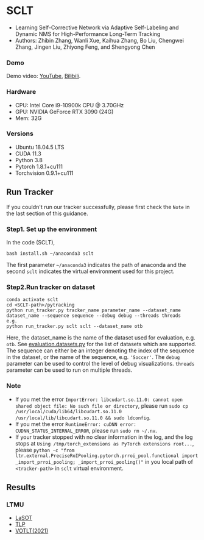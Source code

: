 # SCLT
- Learning Self-Corrective Network via Adaptive Self-Labeling and Dynamic NMS for High-Performance Long-Term Tracking
- Authors: Zhibin Zhang, Wanli Xue, Kaihua Zhang, Bo Liu, Chengwei Zhang, Jingen Liu, Zhiyong Feng, and Shengyong Chen



### Demo
Demo video: [YouTube](https://youtu.be/b_4Yi5r3kGM), [Bilibili](https://www.bilibili.com/video/BV1ky4y1s7fH).


### Hardware
- CPU: Intel Core i9-10900k CPU @ 3.70GHz
- GPU: NVIDIA GeForce RTX 3090 (24G)
- Mem: 32G

### Versions
- Ubuntu 18.04.5 LTS
- CUDA 11.3
- Python 3.8
- Pytorch 1.8.1+cu111
- Torchvision 0.9.1+cu111

## Run Tracker
If you couldn't run our tracker successfully, please first check the `Note` in the last section of this guidance. 

### Step1. Set up the environment
In the code (SCLT),
```
bash install.sh ~/anaconda3 sclt
```
The first parameter `~/anaconda3` indicates the path of anaconda and the second `sclt` indicates the virtual environment used for this project.

### Step2.Run tracker on dataset
```
conda activate sclt
cd <SCLT-path>/pytracking
python run_tracker.py tracker_name parameter_name --dataset_name dataset_name --sequence sequence --debug debug --threads threads
e.g.
python run_tracker.py sclt sclt --dataset_name otb 
```
Here, the dataset_name is the name of the dataset used for evaluation, e.g. ```otb```. See [evaluation.datasets.py](evaluation/datasets.py) for the list of datasets which are supported. The sequence can either be an integer denoting the index of the sequence in the dataset, or the name of the sequence, e.g. ```'Soccer'```.
The ```debug``` parameter can be used to control the level of debug visualizations. ```threads``` parameter can be used to run on multiple threads.

### Note
- If you met the error `ImportError: libcudart.so.11.0: cannot open shared object file: No such file or directory`, please run `sudo cp /usr/local/cuda/lib64/libcudart.so.11.0 /usr/local/lib/libcudart.so.11.0 && sudo ldconfig`.
- If you met the error `RuntimeError: cuDNN error: CUDNN_STATUS_INTERNAL_ERROR`, please run `sudo rm ~/.nv`.
- If your tracker stopped with no clear information in the log, and the log stops at `Using /tmp/torch_extensions as PyTorch extensions root...`, please `python -c "from ltr.external.PreciseRoIPooling.pytorch.prroi_pool.functional import _import_prroi_pooling; _import_prroi_pooling()"` in you local path of `<tracker-path>` in `sclt` virtual environment.


## Results
### LTMU
- [LaSOT](https://drive.google.com/file/d/1j4WuhAbWp7JK9kHeuVbKBE_O3lywuOCR/view?usp=sharing)
- [TLP](https://drive.google.com/file/d/1MffQG5n8mBj-6_-nLIhd6nTCHoJ6bYLE/view?usp=sharing)
- [VOTLT(2021)](https://drive.google.com/file/d/1wfMeYNpwRKy_4DDANRREpFZrAyJxLHri/view?usp=sharing)


